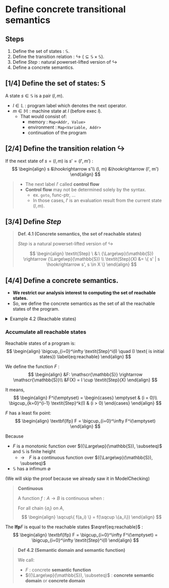 # Define concrete transitional semantics
## Steps
1. Define the set of states : $\mathbb{S}$.
2. Define the transition relation : $\hookrightarrow \ (\subseteq \mathbb{S} \times \mathbb{S})$.
3. Define $\textit{Step}$ : natural powerset-lifted version of $\hookrightarrow$
4. Define a concrete semantics.

## [1/4] Define the set of states: $\mathbb{S}$
A state $s \in \mathbb{S}$ is a pair $(l, m)$.
- $l \in \mathbb{L}$ : program label which denotes the next operator.
- $m \in \mathbb{M}$ : machine state at $l$ (before exec $l$).
    - That would consist of:
        - memory : `Map<Addr, Value>`
        - environment : `Map<Variable, Addr>`
        - continuation of the program

## [2/4] Define the transition relation $\hookrightarrow$
If the next state of $s = (l, m)$ is $s' = (l', m')$ :
$$
\begin{align}
    s &\hookrightarrow s'\\
    (l, m) &\hookrightarrow (l', m')
\end{align}
$$

> - The next label $l'$ called **control flow**
> - **Control flow** may not be determined solely by the syntax.
>     - ex. `goto`, func-ptr, ...
>     - In those cases, $l'$ is an evaluation result from the current state $(l, m)$.

## [3/4] Define $\textit{Step}$

> **Def. 4.1 (Concrete semantics, the set of reachable states)**
>
> $\textit{Step}$ is a natural powerset-lifted version of $\hookrightarrow$
>
> $$
> \begin{align}
>     \textit{Step} \ &:\  {\Large\wp}(\mathbb{S}) \rightarrow {\Large\wp}(\mathbb{S}) \\
>     \textit{Step}(X) &= \{ s' | s \hookrightarrow s', s \in X \}
> \end{align}
> $$

## [4/4] Define a concrete semantics.
- **We restrict our analysis interest to computing the set of reachable states.**
- So, we define the concrete semantics as the set of all the reachable states of the program.


<details style="background-color: var(--quote-bg);">
<summary>Example 4.2 (Reachable states)</summary>

Consider the program:

<div>
<div style="float:left; width:50%">

```py
# 0: (label)
input(x)
# 1
while (x <= 99)
    # 2
    x += 1
# 3
```

</div>

<div style="text-align:center">

![](./fig/ex4.1.drawio.svg)

</div>

</div>



Assumptions:
- Initial state : empty memory $\emptyset$
- Inputs are only 0, 99 and 100

Concrete semantics of the program is:
$$
\begin{align}
              & \{(0, \emptyset), (1, x \mapsto 100), (3, x \mapsto 100)\}\\
    \cup \quad& \{(0, \emptyset), (1, x \mapsto 99), (2, x \mapsto 99), (1, x \mapsto 100), (3, x \mapsto 100)\}\\
    \cup \quad& \{(0, \emptyset), (1, x \mapsto 0), (2, x \mapsto 0), (1, x \mapsto 1), \cdots, (1, x \mapsto 100), (3, x \mapsto 100)\}
\end{align}
$$

</details>


### Accumulate all reachable states
Reachable states of a program is:
$$
\begin{align}
    \bigcup_{i=0}^\infty \textit{Step}^i(I) \quad (I \text{ is initial states}) \label{eq:reachable}
\end{align}
$$

We define the function $F$ :
$$
\begin{align}
    &F: \mathscr{\mathbb{S}} \rightarrow \mathscr{\mathbb{S}}\\
    &F(X) = I \cup \textit{Step}(X)
\end{align}
$$

It means,
$$
\begin{align}
    F^i(\emptyset) =
        \begin{cases}
            \emptyset & (i = 0)\\
            \bigcup_{k=0}^{i-1} \textit{Step}^k(I) & (i > 0)
        \end{cases}
\end{align}
$$

$F$ has a least fix point:
$$
\begin{align}
    \textbf{lfp} F = \bigcup_{i=0}^\infty F^i(\emptyset)
\end{align}
$$

Because
- $F$ is a monotonic function over $({\Large\wp}(\mathbb{S}), \subseteq)$ and $\mathbb{S}$ is finite height
    - →　$F$ is a continuous function over $({\Large\wp}(\mathbb{S}), \subseteq)$
- $\mathbb{S}$ has a infimum $\emptyset$

(We will skip the proof because we already saw it in ModelChecking)

> **Continuous**
>
> A function $f : A \rightarrow B$ is continuous when :
>
> For all chain $\{ a_i \}$ on $A$,
> $$
> \begin{align}
>     \sqcup\{ f(a_i) \} = f(\sqcup \{a_i\})
> \end{align}
> $$


The $\textbf{lfp} F$ is equal to the reachable states $\eqref{eq:reachable}$ :
$$
\begin{align}
    \textbf{lfp} F = \bigcup_{i=0}^\infty F^i(\emptyset) = \bigcup_{i=0}^\infty \textit{Step}^i(I)
\end{align}
$$



> **Def 4.2 (Semantic domain and semantic function)**
>
> We call:
> - $F$ : concrete **semantic function**
> - $({\Large\wp}(\mathbb{S}), \subseteq)$ : **concrete semantic domain** or **concrete domain**
